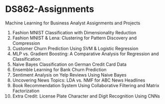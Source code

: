 # DS862-Assignments
Machine Learning for Business Analyst Assignments and Projects

1. Fashion MNIST Classification with Dimensionality Reduction
2. Fashion MNIST & Lena: Clustering for Pattern Discovery and Compression
3. Customer Churn Prediction Using SVM & Logistic Regression
4. MLP vs. Gradient Boosting: A Comparative Analysis for Regression and Classification
5. Naive Bayes Classification on German Credit Card Data
6. Ensemble Learning for Bank Churn Prediction
7. Sentiment Analysis on Yelp Reviews Using Naive Bayes
8. Uncovering News Topics: LDA vs. NMF for ABC News Headlines
9. Book Recommendation System Using Collaborative Filtering and Matrix Factorization
10. Extra Credit: License Plate Character and Digit Recognition Using CNNs
